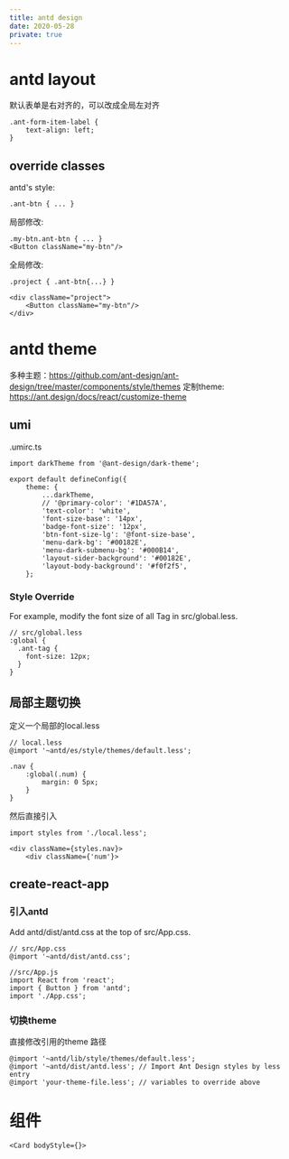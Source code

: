 ```yaml
---
title: antd design
date: 2020-05-28
private: true
---
```

# antd layout
默认表单是右对齐的，可以改成全局左对齐

    .ant-form-item-label {
        text-align: left;
    }

## override classes
antd's style:

    .ant-btn { ... }

局部修改:

    .my-btn.ant-btn { ... }
    <Button className="my-btn"/>

全局修改:

    .project { .ant-btn{...} }

    <div className="project">
        <Button className="my-btn"/>
    </div>

# antd theme
多种主题：https://github.com/ant-design/ant-design/tree/master/components/style/themes
定制theme: https://ant.design/docs/react/customize-theme

## umi
.umirc.ts

    import darkTheme from '@ant-design/dark-theme';

    export default defineConfig({
        theme: {
            ...darkTheme,
            // '@primary-color': '#1DA57A',
            'text-color': 'white',
            'font-size-base': '14px',
            'badge-font-size': '12px',
            'btn-font-size-lg': '@font-size-base',
            'menu-dark-bg': '#00182E',
            'menu-dark-submenu-bg': '#000B14',
            'layout-sider-background': '#00182E',
            'layout-body-background': '#f0f2f5',
        };

### Style Override
For example, modify the font size of all Tag in src/global.less.

    // src/global.less
    :global {
      .ant-tag {
        font-size: 12px;
      }
    }

## 局部主题切换
定义一个局部的local.less

    // local.less
    @import '~antd/es/style/themes/default.less';

    .nav {
        :global(.num) {
            margin: 0 5px;
        }
    }

然后直接引入

    import styles from './local.less';

    <div className={styles.nav}>    
        <div className={'num'}>    


## create-react-app
### 引入antd
Add antd/dist/antd.css at the top of src/App.css.

    // src/App.css
    @import '~antd/dist/antd.css';

    //src/App.js
    import React from 'react';
    import { Button } from 'antd';
    import './App.css';

### 切换theme
直接修改引用的theme 路径

    @import '~antd/lib/style/themes/default.less';
    @import '~antd/dist/antd.less'; // Import Ant Design styles by less entry
    @import 'your-theme-file.less'; // variables to override above

# 组件

    <Card bodyStyle={}>